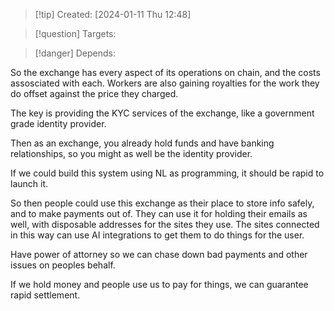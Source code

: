 
>[!tip] Created: [2024-01-11 Thu 12:48]

>[!question] Targets: 

>[!danger] Depends: 

So the exchange has every aspect of its operations on chain, and the costs assosciated with each.  Workers are also gaining royalties for the work they do offset against the price they charged.

The key is providing the KYC services of the exchange, like a government grade identity provider.

Then as an exchange, you already hold funds and have banking relationships, so you might as well be the identity provider.

If we could build this system using NL as programming, it should be rapid to launch it.

So then people could use this exchange as their place to store info safely, and to make payments out of.  They can use it for holding their emails as well, with disposable addresses for the sites they use.  The sites connected in this way can use AI integrations to get them to do things for the user.

Have power of attorney so we can chase down bad payments and other issues on peoples behalf.

If we hold money and people use us to pay for things, we can guarantee rapid settlement.


